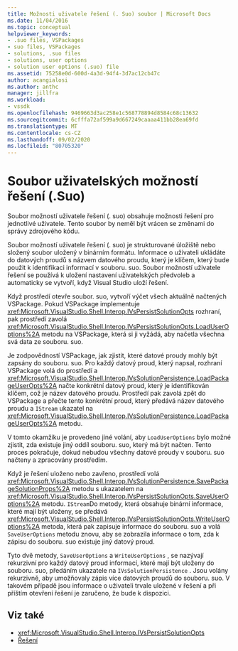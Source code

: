 ```yaml
---
title: Možnosti uživatele řešení (. Suo) soubor | Microsoft Docs
ms.date: 11/04/2016
ms.topic: conceptual
helpviewer_keywords:
- .suo files, VSPackages
- suo files, VSPackages
- solutions, .suo files
- solutions, user options
- solution user options (.suo) file
ms.assetid: 75258e0d-600d-4a3d-94f4-3d7ac12cb47c
author: acangialosi
ms.author: anthc
manager: jillfra
ms.workload:
- vssdk
ms.openlocfilehash: 9469663d3ac258e1c568778894d8584c68c13632
ms.sourcegitcommit: 6cfffa72af599a9d667249caaaa411bb28ea69fd
ms.translationtype: MT
ms.contentlocale: cs-CZ
ms.lasthandoff: 09/02/2020
ms.locfileid: "80705320"
---
```

# <a name="solution-user-options-suo-file"></a>Soubor uživatelských možností řešení (.Suo)
Soubor možností uživatele řešení (. suo) obsahuje možnosti řešení pro jednotlivé uživatele. Tento soubor by neměl být vrácen se změnami do správy zdrojového kódu.

 Soubor možností uživatele řešení (. suo) je strukturované úložiště nebo složený soubor uložený v binárním formátu. Informace o uživateli ukládáte do datových proudů s názvem datového proudu, který je klíčem, který bude použit k identifikaci informací v souboru. suo. Soubor možností uživatele řešení se používá k uložení nastavení uživatelských předvoleb a automaticky se vytvoří, když Visual Studio uloží řešení.

 Když prostředí otevře soubor. suo, vytvoří výčet všech aktuálně načtených VSPackage. Pokud VSPackage implementuje <xref:Microsoft.VisualStudio.Shell.Interop.IVsPersistSolutionOpts> rozhraní, pak prostředí zavolá <xref:Microsoft.VisualStudio.Shell.Interop.IVsPersistSolutionOpts.LoadUserOptions%2A> metodu na VSPackage, která si ji vyžádá, aby načetla všechna svá data ze souboru. suo.

 Je zodpovědností VSPackage, jak zjistit, které datové proudy mohly být zapsány do souboru. suo. Pro každý datový proud, který napsal, rozhraní VSPackage volá do prostředí a <xref:Microsoft.VisualStudio.Shell.Interop.IVsSolutionPersistence.LoadPackageUserOpts%2A> načte konkrétní datový proud, který je identifikován klíčem, což je název datového proudu. Prostředí pak zavolá zpět do VSPackage a přečte tento konkrétní proud, který předává název datového proudu a `IStream` ukazatel na <xref:Microsoft.VisualStudio.Shell.Interop.IVsSolutionPersistence.LoadPackageUserOpts%2A> metodu.

 V tomto okamžiku je provedeno jiné volání, aby `LoadUserOptions` bylo možné zjistit, zda existuje jiný oddíl souboru. suo, který má být načten. Tento proces pokračuje, dokud nebudou všechny datové proudy v souboru. suo načteny a zpracovány prostředím.

 Když je řešení uloženo nebo zavřeno, prostředí volá <xref:Microsoft.VisualStudio.Shell.Interop.IVsSolutionPersistence.SavePackageSolutionProps%2A> metodu s ukazatelem na <xref:Microsoft.VisualStudio.Shell.Interop.IVsPersistSolutionOpts.SaveUserOptions%2A> metodu. `IStream`Do metody, která obsahuje binární informace, které mají být uloženy, se předává <xref:Microsoft.VisualStudio.Shell.Interop.IVsPersistSolutionOpts.WriteUserOptions%2A> metoda, která pak zapisuje informace do souboru. suo a volá `SaveUserOptions` metodu znovu, aby se zobrazila informace o tom, zda k zápisu do souboru. suo existuje jiný datový proud.

 Tyto dvě metody, `SaveUserOptions` a `WriteUserOptions` , se nazývají rekurzivní pro každý datový proud informací, které mají být uloženy do souboru. suo, předáním ukazatele na `IVsSolutionPersistence` . Jsou volány rekurzivně, aby umožňovaly zápis více datových proudů do souboru. suo. V takovém případě jsou informace o uživateli trvale uložené v řešení a při příštím otevření řešení je zaručeno, že bude k dispozici.

## <a name="see-also"></a>Viz také
- <xref:Microsoft.VisualStudio.Shell.Interop.IVsPersistSolutionOpts>
- [Řešení](../../extensibility/internals/solutions-overview.md)
